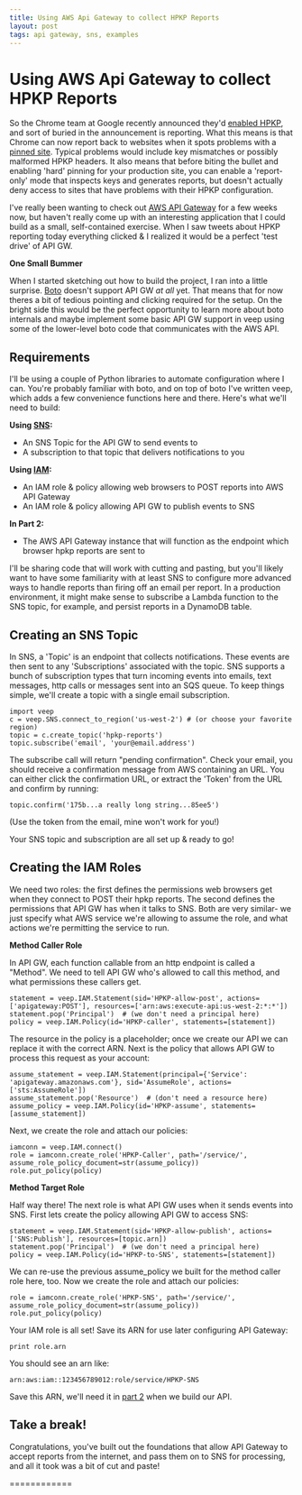 ```yaml
---
title: Using AWS Api Gateway to collect HPKP Reports
layout: post
tags: api gateway, sns, examples
---
```

Using AWS Api Gateway to collect HPKP Reports
=============================================

So the Chrome team at Google recently announced they'd [enabled HPKP](https://developers.google.com/web/updates/2015/09/HPKP-reporting-with-chrome-46), and sort of buried in the announcement is reporting. What this means is that Chrome can now report back to websites when it spots problems with a [pinned site](https://noncombatant.org/2015/05/01/about-http-public-key-pinning/). Typical problems would include key mismatches or possibly malformed HPKP headers. It also means that before biting the bullet and enabling 'hard' pinning for your production site, you can enable a 'report-only' mode that inspects keys and generates reports, but doesn't actually deny access to sites that have problems with their HPKP configuration.


I've really been wanting to check out [AWS API Gateway](http://aws.amazon.com/documentation/apigateway/) for a few weeks now, but haven't really come up with an interesting application that I could build as a small, self-contained exercise. When I saw tweets about HPKP reporting today everything clicked & I realized it would be a perfect 'test drive' of API GW.


**One Small Bummer**

When I started sketching out how to build the project, I ran into a little surprise. [Boto](http://boto.readthedocs.org/en/latest/) doesn't support API GW *at all* yet. That means that for now theres a bit of tedious pointing and clicking required for the setup. On the bright side this would be the perfect opportunity to learn more about boto internals and maybe implement some basic API GW support in veep using some of the lower-level boto code that communicates with the AWS API.


Requirements
------------
I'll be using a couple of Python libraries to automate configuration where I can. You're probably familiar with boto, and on top of boto I've written veep, which adds a few convenience functions here and there. Here's what we'll need to build:

**Using [SNS](http://aws.amazon.com/documentation/sns/):**

 - An SNS Topic for the API GW to send events to
 - A subscription to that topic that delivers notifications to you

**Using [IAM](http://aws.amazon.com/documentation/iam/):**

 - An IAM role & policy allowing web browsers to POST reports into AWS API Gateway
 - An IAM role & policy allowing API GW to publish events to SNS

**In Part 2:**

 - The AWS API Gateway instance that will function as the endpoint which browser hpkp reports are sent to


I'll be sharing code that will work with cutting and pasting, but you'll likely want to have some familiarity
with at least SNS to configure more advanced ways to handle reports than firing off an email per report. In
a production environment, it might make sense to subscribe a Lambda function to the SNS topic, for example,
and persist reports in a DynamoDB table.


Creating an SNS Topic
---------------------
In SNS, a 'Topic' is an endpoint that collects notifications. These events are then sent to any 'Subscriptions' associated with the topic. SNS supports a bunch of subscription types that turn incoming events into emails, text messages, http calls or messages sent into an SQS queue. To keep things simple, we'll create a topic with a single email subscription.

    import veep
    c = veep.SNS.connect_to_region('us-west-2') # (or choose your favorite region)
    topic = c.create_topic('hpkp-reports')
    topic.subscribe('email', 'your@email.address')

The subscribe call will return "pending confirmation". Check your email, you should receive a confirmation message from AWS containing an URL. You can either click the confirmation URL, or extract the 'Token' from the URL and confirm by running:

    topic.confirm('175b...a really long string...85ee5')

(Use the token from the email, mine won't work for you!)

Your SNS topic and subscription are all set up & ready to go!

Creating the IAM Roles
----------------------
We need two roles: the first defines the permissions web browsers get when they connect to POST their hpkp reports. The second defines the permissions that API GW has when it talks to SNS. Both are very similar- we just specify what AWS service we're allowing to assume the role, and what actions we're permitting the service to run.

**Method Caller Role**

In API GW, each function callable from an http endpoint is called a "Method". We need to tell API GW who's allowed to call this method, and what permissions these callers get.

    statement = veep.IAM.Statement(sid='HPKP-allow-post', actions=['apigateway:POST'], resources=['arn:aws:execute-api:us-west-2:*:*'])
    statement.pop('Principal')  # (we don't need a principal here)
    policy = veep.IAM.Policy(id='HPKP-caller', statements=[statement])

The resource in the policy is a placeholder; once we create our API we can replace it with the correct ARN. Next is the policy that allows API GW to process this request as your account:

    assume_statement = veep.IAM.Statement(principal={'Service': 'apigateway.amazonaws.com'}, sid='AssumeRole', actions=['sts:AssumeRole'])
    assume_statement.pop('Resource')  # (don't need a resource here)
    assume_policy = veep.IAM.Policy(id='HPKP-assume', statements=[assume_statement])

Next, we create the role and attach our policies:

    iamconn = veep.IAM.connect()
    role = iamconn.create_role('HPKP-Caller', path='/service/', assume_role_policy_document=str(assume_policy))
    role.put_policy(policy)



**Method Target Role**

Half way there! The next role is what API GW uses when it sends events into SNS. First lets create the policy allowing API GW to access SNS:

    statement = veep.IAM.Statement(sid='HPKP-allow-publish', actions=['SNS:Publish'], resources=[topic.arn])
    statement.pop('Principal')  # (we don't need a principal here)
    policy = veep.IAM.Policy(id='HPKP-to-SNS', statements=[statement])

We can re-use the previous assume_policy we built for the method caller role here, too. Now we create the role and attach our policies:

    role = iamconn.create_role('HPKP-SNS', path='/service/', assume_role_policy_document=str(assume_policy))
    role.put_policy(policy)

Your IAM role is all set! Save its ARN for use later configuring API Gateway:

    print role.arn

You should see an arn like:

    arn:aws:iam::123456789012:role/service/HPKP-SNS

Save this ARN, we'll need it in [part 2](http://veep.snark.net/2015/09/08/hpkp-part2.html) when we build our API.

Take a break!
------------

Congratulations, you've built out the foundations that allow API Gateway to accept reports from the internet, and pass them on to SNS for processing, and all it took was a bit of cut and paste!





============


